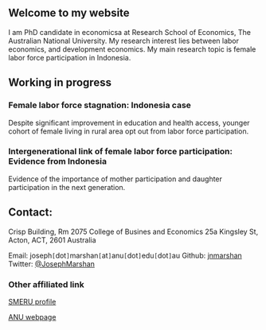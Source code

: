 ## Welcome to my website

I am PhD candidate in economicsa at Research School of Economics, The Australian National University. My research interest lies between labor economics, and development economics. My main research topic is female labor force participation in Indonesia.

## Working in progress 
### Female labor force stagnation: Indonesia case
Despite significant improvement in education and health access, younger cohort of female living in rural area opt out from labor force participation.

### Intergenerational link of female labor force participation: Evidence from Indonesia
Evidence of the importance of mother participation and daughter participation in the next generation.

## Contact:
Crisp Building, Rm 2075
College of Busines and Economics
25a Kingsley St,
Acton, ACT, 2601
Australia

Email: joseph`[`dot`]`marshan`[`at`]`anu`[`dot`]`edu`[`dot`]`au
Github: [jnmarshan](https://github.com/jnmarshan/jnmarshan.github.io)
Twitter: [@JosephMarshan](https://twitter.com/JosephMarshan)

### Other affiliated link
[SMERU profile](https://www.smeru.or.id/en/content/joseph-natanael-marshan)

[ANU webpage](https://www.cbe.anu.edu.au/about/staff-directory/?profile=Joseph-Marshan)
